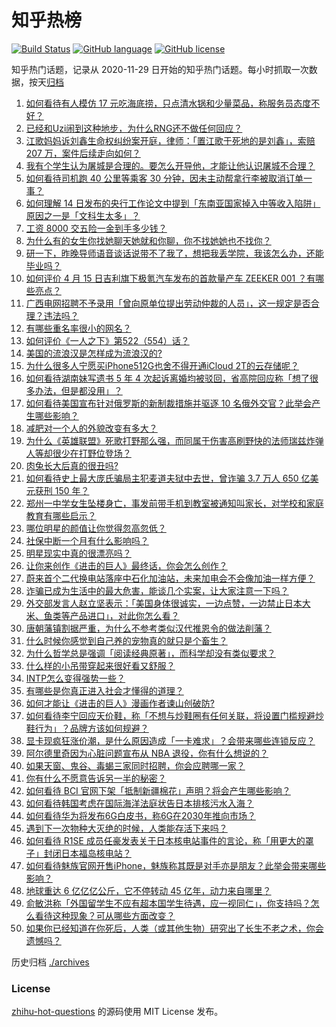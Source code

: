 # 知乎热榜
[![Build Status](https://github.com/ToWeLong/zhihu-hot-questions/workflows/CI/badge.svg)](https://github.com/ToWeLong/zhihu-hot-questions/actions)
[![GitHub language](https://img.shields.io/badge/language-golang-orange.svg)](https://golang.org/)
[![GitHub license](https://img.shields.io/github/license/ToWeLong/zhihu-hot-questions)](https://github.com/ToWeLong/zhihu-hot-questions/blob/main/LICENSE)

知乎热门话题，记录从 2020-11-29 日开始的知乎热门话题。每小时抓取一次数据，按天[归档](./archives)

<!-- BEGIN -->

1. [如何看待有人模仿 17 元吃海底捞，只点清水锅和少量菜品，称服务员态度不好？](https://www.zhihu.com/question/454761669)
1. [已经和Uzi闹到这种地步，为什么RNG还不做任何回应？](https://www.zhihu.com/question/454575947)
1. [江歌妈妈诉刘鑫生命权纠纷案开庭，律师：「置江歌于死地的是刘鑫」，索赔 207 万，案件后续走向如何？](https://www.zhihu.com/question/454581804)
1. [我有个学生认为屠城是合理的。要怎么开导他，才能让他认识屠城不合理？](https://www.zhihu.com/question/434467214)
1. [如何看待司机跑 40 公里等乘客 30 分钟，因未主动帮拿行李被取消订单一事？](https://www.zhihu.com/question/454773564)
1. [如何理解 14 日发布的央行工作论文中提到「东南亚国家掉入中等收入陷阱」原因之一是「文科生太多」？](https://www.zhihu.com/question/454674600)
1. [工资 8000 交五险一金到手多少钱？](https://www.zhihu.com/question/372675379)
1. [为什么有的女生你找她聊天她就和你聊，你不找她她也不找你？](https://www.zhihu.com/question/438373759)
1. [研一下，昨晚导师语音谈话说带不了我了，想把我丢学院，我该怎么办，还能毕业吗？](https://www.zhihu.com/question/454103100)
1. [如何评价 4 月 15 日吉利旗下极氪汽车发布的首款量产车 ZEEKER 001 ？有哪些亮点？](https://www.zhihu.com/question/454812488)
1. [广西电网招聘不予录用「曾向原单位提出劳动仲裁的人员」，这一规定是否合理？违法吗？](https://www.zhihu.com/question/454733200)
1. [有哪些重名率很小的网名？](https://www.zhihu.com/question/371252088)
1. [如何评价《一人之下》第522（554）话？](https://www.zhihu.com/question/454819684)
1. [美国的流浪汉是怎样成为流浪汉的?](https://www.zhihu.com/question/27969524)
1. [为什么很多人宁愿买iPhone512G也舍不得开通iCloud 2T的云存储呢？](https://www.zhihu.com/question/448640443)
1. [如何看待湖南妹写遗书 5 年 4 次起诉离婚均被驳回，省高院回应称「想了很多办法，但是都没用」？](https://www.zhihu.com/question/454619249)
1. [如何看待美国宣布针对俄罗斯的新制裁措施并驱逐 10 名俄外交官？此举会产生哪些影响？](https://www.zhihu.com/question/454819327)
1. [减肥对一个人的外貌改变有多大？](https://www.zhihu.com/question/61341208)
1. [为什么《英雄联盟》死歌打野那么强，而同属于伤害高刷野快的法师瑞兹炸弹人等却很少在打野位登场？](https://www.zhihu.com/question/454592134)
1. [肉兔长大后真的很丑吗?](https://www.zhihu.com/question/385649301)
1. [如何看待史上最大庞氏骗局主犯麦道夫狱中去世，曾诈骗 3.7 万人 650 亿美元获刑 150 年？](https://www.zhihu.com/question/454662901)
1. [郑州一中学女生坠楼身亡，事发前带手机到教室被通知叫家长，对学校和家庭教育有哪些启示？](https://www.zhihu.com/question/454720911)
1. [哪位明星的颜值让你觉得忽高忽低？](https://www.zhihu.com/question/445285593)
1. [社保中断一个月有什么影响吗？](https://www.zhihu.com/question/304891093)
1. [明星现实中真的很漂亮吗？](https://www.zhihu.com/question/279205349)
1. [让你来创作《进击的巨人》最终话，你会怎么创作？](https://www.zhihu.com/question/453614651)
1. [蔚来首个二代换电站落座中石化加油站，未来加电会不会像加油一样方便？](https://www.zhihu.com/question/454783383)
1. [诈骗已成为生活中的最大危害，能谈几个实案，让大家注意一下吗？](https://www.zhihu.com/question/450849631)
1. [外交部发言人赵立坚表示：「美国身体很诚实，一边点赞，一边禁止日本大米、鱼类等产品进口」，对此你怎么看？](https://www.zhihu.com/question/454785098)
1. [唐朝藩镇割据严重，为什么不参考类似汉代推恩令的做法削藩？](https://www.zhihu.com/question/453840843)
1. [什么时候你感觉到自己养的宠物真的就只是个畜生？](https://www.zhihu.com/question/344278401)
1. [为什么哲学总是强调「阅读经典原著」，而科学却没有类似要求？](https://www.zhihu.com/question/20635766)
1. [什么样的小吊带穿起来很好看又舒服？](https://www.zhihu.com/question/446715939)
1. [INTP怎么变得强势一些？](https://www.zhihu.com/question/423841337)
1. [有哪些是你真正进入社会才懂得的道理？](https://www.zhihu.com/question/297880330)
1. [如何才能让《进击的巨人》漫画作者谏山创破防?](https://www.zhihu.com/question/447889919)
1. [如何看待李宁回应天价鞋，称「不想与炒鞋圈有任何关联，将设置门槛规避炒鞋行为」？品牌方该如何规避？](https://www.zhihu.com/question/454729245)
1. [显卡现疯狂涨价潮，是什么原因造成「一卡难求」？会带来哪些连锁反应？](https://www.zhihu.com/question/454542403)
1. [阿尔德里奇因为心脏问题宣布从 NBA 退役，你有什么想说的？](https://www.zhihu.com/question/454845537)
1. [如果天窗、鬼谷、毒蝎三家同时招聘，你会应聘哪一家？](https://www.zhihu.com/question/453932830)
1. [你有什么不愿意告诉另一半的秘密？](https://www.zhihu.com/question/320425310)
1. [如何看待 BCI 官网下架「抵制新疆棉花」声明？将会产生哪些影响？](https://www.zhihu.com/question/454726503)
1. [如何看待韩国考虑在国际海洋法庭状告日本排核污水入海？](https://www.zhihu.com/question/454716417)
1. [如何看待华为将发布6G白皮书，称6G在2030年推向市场？](https://www.zhihu.com/question/454398582)
1. [遇到下一次物种大灭绝的时候，人类能存活下来吗？](https://www.zhihu.com/question/447509059)
1. [如何看待 R1SE 成员任豪发表关于日本核电站事件的言论，称「用更大的罩子」封闭日本福岛核电站？](https://www.zhihu.com/question/454624217)
1. [如何看待魅族官网开售iPhone，魅族称其既是对手亦是朋友？此举会带来哪些影响？](https://www.zhihu.com/question/454740910)
1. [地球重达 6 亿亿亿公斤，它不停转动 45 亿年，动力来自哪里？](https://www.zhihu.com/question/445856066)
1. [俞敏洪称「外国留学生不应有超本国学生待遇，应一视同仁」，你支持吗？怎么看待这种现象？可从哪些方面改变？](https://www.zhihu.com/question/454573527)
1. [如果你已经知道在你死后，人类（或其他生物）研究出了长生不老之术，你会遗憾吗？](https://www.zhihu.com/question/454694108)

<!-- END -->

历史归档 [./archives](./archives)


### License
[zhihu-hot-questions](https://github.com/towelong/zhihu-hot-questions) 的源码使用 MIT License 发布。